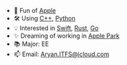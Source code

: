 <!--

### Hi there 👋

**ASjet/ASjet** is a ✨ _special_ ✨ repository because its `README.md` (this file) appears on your GitHub profile.

Here are some ideas to get you started:

- 🔭 I’m currently working on ...
- 🌱 I’m currently learning ...
- 👯 I’m looking to collaborate on ...
- 🤔 I’m looking for help with ...
- 💬 Ask me about ...
- 📫 How to reach me: Aryan.ITFS@icloud.com
- 😄 Pronouns: ...
- ⚡ Fun fact: ...
-->
- 🍎 Fun of [Apple](https://www.apple.com/)
- 🛠 Using [C++](https://www.cplusplus.com/), [Python](https://www.python.org/)
- 💡 Interested in [Swift](https://developer.apple.com/swift/), [Rust](https://www.rust-lang.org/), [Go](https://golang.org/)
- ✨ Dreaming of working in [Apple Park](https://en.wikipedia.org/wiki/Apple_Park)
- 📚 Major: EE
- 📫 Email: Aryan.ITFS@icloud.com
